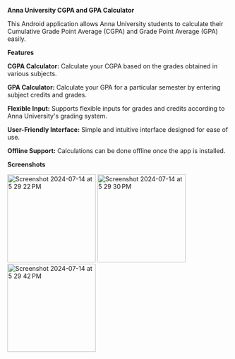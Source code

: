 **Anna University CGPA and GPA Calculator**
                
This Android application allows Anna University students to calculate their Cumulative Grade Point Average (CGPA) and Grade Point Average (GPA) easily.

**Features**

**CGPA Calculator:** Calculate your CGPA based on the grades obtained in various subjects.

**GPA Calculator:** Calculate your GPA for a particular semester by entering subject credits and grades.

**Flexible Input:** Supports flexible inputs for grades and credits according to Anna University's grading system.

**User-Friendly Interface:** Simple and intuitive interface designed for ease of use.

**Offline Support:** Calculations can be done offline once the app is installed.

**Screenshots**


<img width="200" alt="Screenshot 2024-07-14 at 5 29 22 PM" src="https://github.com/user-attachments/assets/526a420d-97ad-4b9f-a3a9-caf0500abe07">

<img width="200" alt="Screenshot 2024-07-14 at 5 29 30 PM" src="https://github.com/user-attachments/assets/339cfcf4-db39-4d50-9cc3-99333d9b3c2e">


<img width="200" alt="Screenshot 2024-07-14 at 5 29 42 PM" src="https://github.com/user-attachments/assets/b33aec3a-68a1-4944-8bd9-c53e66db94bf">



